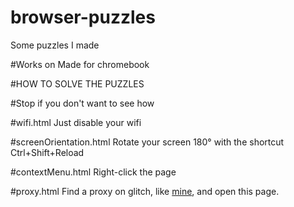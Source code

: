 # browser-puzzles
Some puzzles I made

#Works on
Made for chromebook

#HOW TO SOLVE THE PUZZLES

#Stop if you don't want to see how








#wifi.html
Just disable your wifi

#screenOrientation.html
Rotate your screen 180° with the shortcut Ctrl+Shift+Reload

#contextMenu.html
Right-click the page

#proxy.html
Find a proxy on glitch, like [mine](https://faithful-snowy-september.glitch.me), and open this page.
